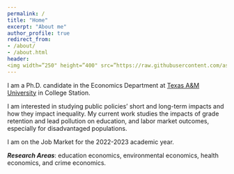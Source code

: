 ```yaml
---
permalink: /
title: "Home" 
excerpt: "About me"
author_profile: true
redirect_from:
- /about/
- /about.html
header:
<img width=”250" height=”400" src=”https://raw.githubusercontent.com/asifsha/react-native-api-integration/master/demo/demoartist.gif" />
---
```


I am a Ph.D. candidate in the Economics Department at [Texas A&M University](https://liberalarts.tamu.edu/economics/) in College Station.

I am interested in studying public policies’ short and long-term impacts and how they impact inequality. My current work studies the impacts of grade retention and lead pollution on education, and labor market outcomes, especially for disadvantaged populations.

I am on the Job Market for the 2022-2023 academic year.

***Research Areas***: education economics, environmental economics, health economics, and crime economics.


